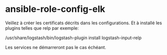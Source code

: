 # ansible-role-config-elk

Veillez à créer les certificats décrits dans les configurations.
Et à installé les plugins telles que relp par exemple:

  /usr/share/logstash/bin/logstash-plugin install logstash-input-relp

Les services ne démarreront pas le cas échéant.
